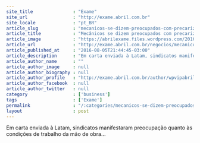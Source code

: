 ```yaml
---
site_title               : "Exame"
site_url                 : "http://exame.abril.com.br"
site_locale              : "pt_BR"
article_slug             : "mecanicos-se-dizem-preocupados-com-precarizacao-na-latam"
article_title            : "Mecânicos se dizem preocupados com precarização na Latam"
article_image            : "https://abrilexame.files.wordpress.com/2016/09/size_960_16_9_latam9.jpg?quality=70&strip=all&w=960"
article_url              : "http://exame.abril.com.br/negocios/mecanicos-se-dizem-preocupados-com-precarizacao-na-latam/"
article_published_at     : "2016-08-05T21:44:45-03:00"
article_description      : "Em carta enviada à Latam, sindicatos manifestaram preocupação quanto às condições de trabalho da mão de obra..."
article_author_name      : ""
article_author_image     : null
article_author_biography : null
article_author_profile   : "http://exame.abril.com.br/author/wpvipabril/"
article_author_facebook  : null
article_author_twitter   : null
category                 : ['business']
tags                     : ['Exame']
permalink                : "/:categories/mecanicos-se-dizem-preocupados-com-precarizacao-na-latam/"
layout                   : post
---
```


Em carta enviada à Latam, sindicatos manifestaram preocupação quanto às condições de trabalho da mão de obra...
